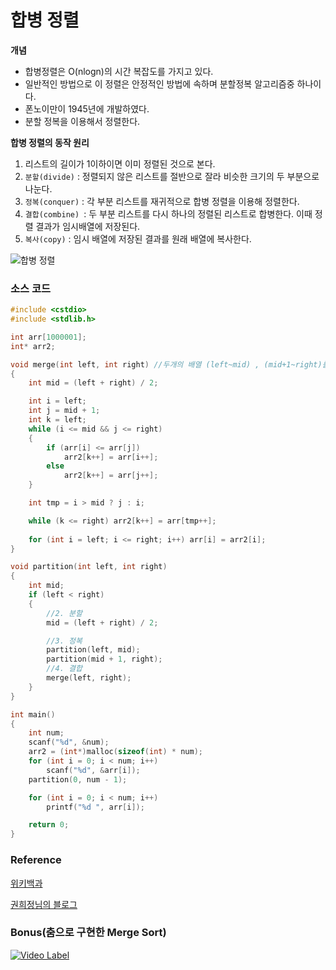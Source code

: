 # 합병 정렬

**개념**  

- 합병정렬은 O(nlogn)의 시간 복잡도를 가지고 있다.
- 일반적인 방법으로 이 정렬은 안정적인 방법에 속하며 분할정복 알고리즘중 하나이다.
- 폰노이만이 1945년에 개발하였다.
- 분할 정복을 이용해서 정렬한다.

**합병 정렬의 동작 원리**  

1. 리스트의 길이가 1이하이면 이미 정렬된 것으로 본다.
2. `분할(divide)` : 정렬되지 않은 리스트를 절반으로 잘라 비슷한 크기의 두 부분으로 나눈다.
3. `정복(conquer)` : 각 부분 리스트를 재귀적으로 합병 정렬을 이용해 정렬한다.
4. `결합(combine) `: 두 부분 리스트를 다시 하나의 정렬된 리스트로 합병한다. 이때 정렬 결과가 임시배열에 저장된다.
5. `복사(copy)` : 임시 배열에 저장된 결과를 원래 배열에 복사한다.

![합병 정렬](https://upload.wikimedia.org/wikipedia/commons/c/cc/Merge-sort-example-300px.gif)  

### 소스 코드

```c
#include <cstdio>
#include <stdlib.h>

int arr[1000001];
int* arr2;

void merge(int left, int right) //두개의 배열 (left~mid) , (mid+1~right)를 비교해 한칸씩비교하여 arr2로 걸러낸다. 걸러낸 배열의 자리수를 증가
{
	int mid = (left + right) / 2;

	int i = left;
	int j = mid + 1;
	int k = left;
	while (i <= mid && j <= right)
	{
		if (arr[i] <= arr[j])
			arr2[k++] = arr[i++];
		else
			arr2[k++] = arr[j++];
	}

	int tmp = i > mid ? j : i;

	while (k <= right) arr2[k++] = arr[tmp++];
	
	for (int i = left; i <= right; i++) arr[i] = arr2[i];
}

void partition(int left, int right)
{
	int mid;
	if (left < right)
	{
		//2. 분할
		mid = (left + right) / 2;

		//3. 정복
		partition(left, mid);
		partition(mid + 1, right);
		//4. 결합
		merge(left, right);
	}
}

int main()
{
	int num;
	scanf("%d", &num);
	arr2 = (int*)malloc(sizeof(int) * num);
	for (int i = 0; i < num; i++)
		scanf("%d", &arr[i]);
	partition(0, num - 1);

	for (int i = 0; i < num; i++)
		printf("%d ", arr[i]);

	return 0;
}
```

### Reference

[위키백과]([https://ko.wikipedia.org/wiki/%ED%95%A9%EB%B3%91_%EC%A0%95%EB%A0%AC](https://ko.wikipedia.org/wiki/합병_정렬))

[권희정님의 블로그](https://gmlwjd9405.github.io/2018/05/08/algorithm-merge-sort.html)

### Bonus(춤으로 구현한 Merge Sort)

[![Video Label](http://img.youtube.com/vi/XaqR3G_NVoo/0.jpg)](https://www.youtube.com/watch?v=ywWBy6J5gz8)

